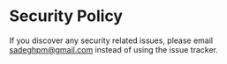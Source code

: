 # Security Policy

If you discover any security related issues, please email sadeghpm@gmail.com instead of using the issue tracker.
